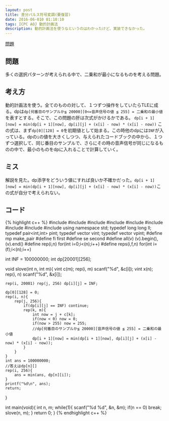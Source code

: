 ```yaml
---
layout: post
title: 差分パルス符号変調(要復習)
date: 2016-06-010 01:10:10
tags: ICPC AOJ 動的計画法
description: 動的計画法を使うなというのはわかったけど、実装できなかった。
---
```


[問題](http://judge.u-aizu.ac.jp/onlinejudge/description.jsp?id=2199)

## 問題
多くの選択パターンが考えられる中で、二乗和が最小になるものを考える問題。

## 考え方
動的計画法を使う。全てのものの対して、１つずつ操作をしていたらTLEに成る。dpは`dp[何番目のサンプルか≦ 20000][0<=音声信号の値 ≦ 255] = 二乗和の最小値`を表すとする。そこで、この問題の肝は次式がかけるかである。
`dp[i + 1][now] = min(dp[i + 1][now], dp[i][j] + (x[i] - now) * (x[i] - now))`
この式は、まず`dp[0][128] = 0`を初期値として始まる。この時他のdpには`INF`が入っている。dpの`i`の値を大きくしつつ、与えられたコードブックの中から、１つずつ選択して、同じ番目のサンプルで、さらにその時の音声信号が同じになるものの中で、最小のものをdpに入れることで計算していく。

## ミス
解説を見た。dp添字をどういう値にすれば良いか不確かだった。`dp[i + 1][now] = min(dp[i + 1][now], dp[i][j] + (x[i] - now) * (x[i] - now))`この式が自分で考えられない。

## コード

{% highlight c++ %}
#include <iostream>
#include <string>
#include <algorithm>
#include <functional>
#include <vector>
#include <cstdio>
#include <cstdlib>
#include <cstring>
#include <cmath>
using namespace std;
typedef long long ll;
typedef pair<int,int> pint;
typedef vector<int> vint;
typedef vector<pint> vpint;
#define mp make_pair
#define fi first
#define se second
#define all(v) (v).begin(),(v).end()
#define rep(i,n) for(int i=0;i<(n);i++)
#define reps(i,f,n) for(int i=(f);i<(n);i++)

int INF = 100000000;
int dp[20001][256];

void slove(int n, int m){
	vint c(m);
	rep(i, m) scanf("%d", &c[i]);
	vint x(n);
	rep(i, n) scanf("%d", &x[i]);

	rep(i, 20001) rep(j, 256) dp[i][j] = INF;

	dp[0][128] = 0;
	rep(i, n){
		rep(j, 256){
			if(dp[i][j] == INF) continue;
			rep(k, m){
				int now = j + c[k];
				if(now < 0) now = 0;
				if(now > 255) now = 255;
				//dp[何番目のサンプルか≦ 20000][音声信号の値 ≦ 255] = 二乗和の最小値
				dp[i + 1][now] = min(dp[i + 1][now], dp[i][j] + (x[i] - now) * (x[i] - now));
			}
		}
	}
	int ans = 100000000;
	//答えはdp[n][]
	rep(i, 256){
		ans = min(ans, dp[n][i]);
	}
	printf("%d\n", ans);
	return;
}

int main(void){
	int n, m;
	while(1){
		scanf("%d %d", &n, &m);
		if(n == 0) break;
		slove(n, m);
	}
	return 0;
}
{% endhighlight c++ %}